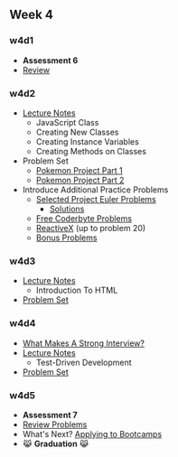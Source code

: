 ## Week 4

### w4d1
+ **Assessment 6**
+ [Review][w4d1-lecture-notes]

[w4d1-lecture-notes]:./d1/lecture_notes.md

### w4d2
+ [Lecture Notes][w4d2-lecture-notes]
  + JavaScript Class
  + Creating New Classes
  + Creating Instance Variables
  + Creating Methods on Classes
+ Problem Set
  + [Pokemon Project Part 1][pokemon_1]
  + [Pokemon Project Part 2][pokemon_2]
+ Introduce Additional Practice Problems
  + [Selected Project Euler Problems](../other/project_euler.md)
    + [Solutions](../solutions/w4/projectEuler)
  + [Free Coderbyte Problems](https://coderbyte.com/challenges/)
  + [ReactiveX](http://reactivex.io/learnrx/) (up to problem 20)
  + [Bonus Problems](../bonus_problems)

[w4d2-lecture-notes]:./d2/lecture_notes.md
[pokemon_1]:./d2/pokemon/pokemon.md
[pokemon_2]:./d2/pokemon/battle.md

### w4d3
+ [Lecture Notes][w4d3-lecture-notes]
  + Introduction To HTML
+ [Problem Set](./d3/problem_set.md)

[w4d3-lecture-notes]:./d3/lecture_notes.md

### w4d4
+ [What Makes A Strong Interview?](./d4/interview_prep.md)
+ [Lecture Notes][w4d4-lecture-notes]
  + Test-Driven Development
+ [Problem Set](./d4/problem_set)

[w4d4-lecture-notes]:./d4/lecture_notes.md


### w4d5
+ **Assessment 7**
+ [Review Problems][w4-review-problems]
+ What's Next? [Applying to Bootcamps](./other/whats_next.md)
+ :joy_cat: **Graduation** :joy_cat:

[w4-review-problems]:./d5/review.js
